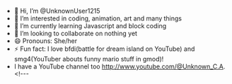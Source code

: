 - 👋 Hi, I’m @UnknownUser1215
- 👀 I’m interested in coding, animation, art and many things
- 🌱 I’m currently learning Javascript and block coding 
- 💞️ I’m looking to collaborate on nothing yet
- 😄 Pronouns: She/her
- ⚡ Fun fact: I love bfdi(battle for dream island on YouTube) and smg4(YouTuber abouts funny mario stuff in gmod)!
- I have a YouTube channel too http://www.youtube.com/@Unknown_C.A. <!---
